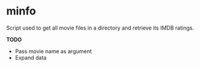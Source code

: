 minfo
=====

Script used to get all movie files in a directory and retrieve its IMDB ratings.

**TODO**

- Pass movie name as argument
- Expand data
